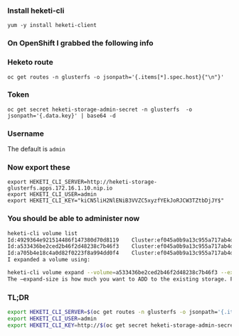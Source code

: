 

### Install heketi-cli 

```yum -y install heketi-client```

### On OpenShift I grabbed the following info
### Heketo route
```oc get routes -n glusterfs -o jsonpath='{.items[*].spec.host}{"\n"}'```

### Token
```oc get secret heketi-storage-admin-secret -n glusterfs  -o jsonpath='{.data.key}' | base64 -d```

### Username
The default is `admin`

### Now export these
```
export HEKETI_CLI_SERVER=http://heketi-storage-glusterfs.apps.172.16.1.10.nip.io
export HEKETI_CLI_USER=admin
export HEKETI_CLI_KEY="kiCN5liH2NlENiB3VVZC5xyzfYEkJoRJCW3TZtbDjJY$"
```


### You should be able to administer now
```sh
heketi-cli volume list
Id:4929364e921514486f147380d70d8119    Cluster:ef045a0b9a13c955a717ab4d6b4e1e3b    Name:heketidbstorage
Id:a533436be2ced2b46f2d48238c7b46f3    Cluster:ef045a0b9a13c955a717ab4d6b4e1e3b    Name:glusterfs-registry-volume
Id:a705b4e18c4a0d82f0223f8a994dd0f4    Cluster:ef045a0b9a13c955a717ab4d6b4e1e3b    Name:vol_a705b4e18c4a0d82f0223f8a994dd0f4
I expanded a volume using:

heketi-cli volume expand --volume=a533436be2ced2b46f2d48238c7b46f3 --expand-size=5
The –expand-size is how much you want to ADD to the existing storage. For example; if the volume was 10GB and you passwd –expand-size=5, it'll now be 15GB.
```


### TL;DR
```sh
export HEKETI_CLI_SERVER=$(oc get routes -n glusterfs -o jsonpath='{.items[*].spec.host}{"\n"}')
export HEKETI_CLI_USER=admin
export HEKETI_CLI_KEY=http://$(oc get secret heketi-storage-admin-secret -n glusterfs  -o jsonpath='{.data.key}' | base64 -d)
```
